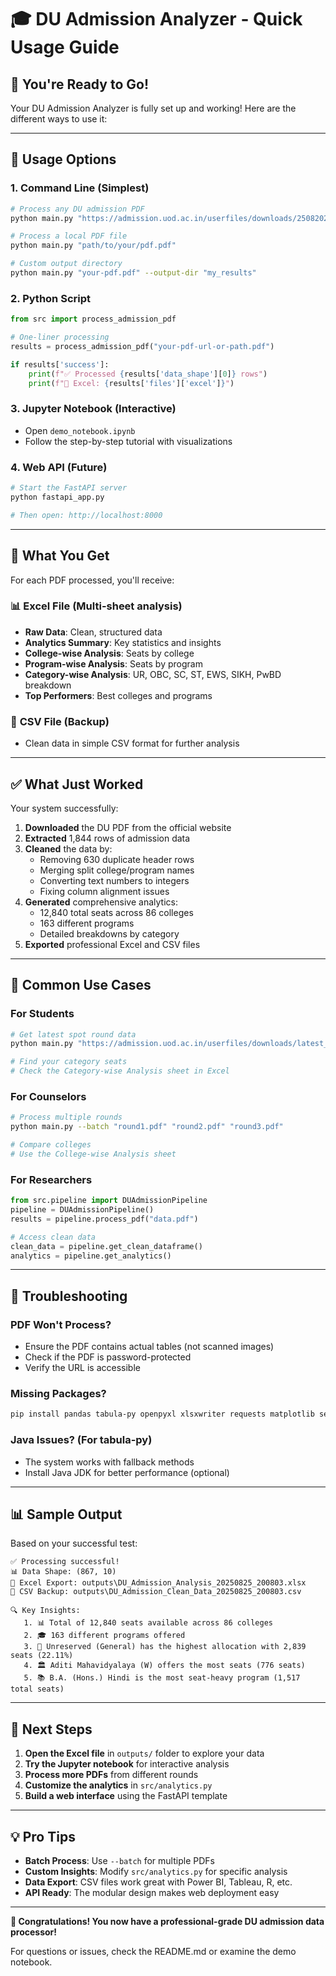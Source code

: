 # 🎓 DU Admission Analyzer - Quick Usage Guide

## 🚀 **You're Ready to Go!**

Your DU Admission Analyzer is fully set up and working! Here are the different ways to use it:

---

## 📖 **Usage Options**

### 1. **Command Line** (Simplest)
```bash
# Process any DU admission PDF
python main.py "https://admission.uod.ac.in/userfiles/downloads/25082025_VacantSeats_UG_Spot_Round.pdf"

# Process a local PDF file
python main.py "path/to/your/pdf.pdf"

# Custom output directory
python main.py "your-pdf.pdf" --output-dir "my_results"
```

### 2. **Python Script**
```python
from src import process_admission_pdf

# One-liner processing
results = process_admission_pdf("your-pdf-url-or-path.pdf")

if results['success']:
    print(f"✅ Processed {results['data_shape'][0]} rows")
    print(f"📁 Excel: {results['files']['excel']}")
```

### 3. **Jupyter Notebook** (Interactive)
- Open `demo_notebook.ipynb` 
- Follow the step-by-step tutorial with visualizations

### 4. **Web API** (Future)
```bash
# Start the FastAPI server
python fastapi_app.py

# Then open: http://localhost:8000
```

---

## 📁 **What You Get**

For each PDF processed, you'll receive:

### 📊 **Excel File** (Multi-sheet analysis)
- **Raw Data**: Clean, structured data
- **Analytics Summary**: Key statistics and insights
- **College-wise Analysis**: Seats by college
- **Program-wise Analysis**: Seats by program  
- **Category-wise Analysis**: UR, OBC, SC, ST, EWS, SIKH, PwBD breakdown
- **Top Performers**: Best colleges and programs

### 📄 **CSV File** (Backup)
- Clean data in simple CSV format for further analysis

---

## ✅ **What Just Worked**

Your system successfully:

1. **Downloaded** the DU PDF from the official website
2. **Extracted** 1,844 rows of admission data
3. **Cleaned** the data by:
   - Removing 630 duplicate header rows
   - Merging split college/program names
   - Converting text numbers to integers
   - Fixing column alignment issues
4. **Generated** comprehensive analytics:
   - 12,840 total seats across 86 colleges
   - 163 different programs
   - Detailed breakdowns by category
5. **Exported** professional Excel and CSV files

---

## 🔧 **Common Use Cases**

### **For Students**
```bash
# Get latest spot round data
python main.py "https://admission.uod.ac.in/userfiles/downloads/latest_spot_round.pdf"

# Find your category seats
# Check the Category-wise Analysis sheet in Excel
```

### **For Counselors**
```bash
# Process multiple rounds
python main.py --batch "round1.pdf" "round2.pdf" "round3.pdf"

# Compare colleges
# Use the College-wise Analysis sheet
```

### **For Researchers**
```python
from src.pipeline import DUAdmissionPipeline
pipeline = DUAdmissionPipeline()
results = pipeline.process_pdf("data.pdf")

# Access clean data
clean_data = pipeline.get_clean_dataframe()
analytics = pipeline.get_analytics()
```

---

## 🐛 **Troubleshooting**

### **PDF Won't Process?**
- Ensure the PDF contains actual tables (not scanned images)
- Check if the PDF is password-protected
- Verify the URL is accessible

### **Missing Packages?**
```bash
pip install pandas tabula-py openpyxl xlsxwriter requests matplotlib seaborn pdfplumber PyPDF2
```

### **Java Issues?** (For tabula-py)
- The system works with fallback methods
- Install Java JDK for better performance (optional)

---

## 📊 **Sample Output**

Based on your successful test:

```
✅ Processing successful!
📊 Data Shape: (867, 10)
📁 Excel Export: outputs\DU_Admission_Analysis_20250825_200803.xlsx
📄 CSV Backup: outputs\DU_Admission_Clean_Data_20250825_200803.csv

🔍 Key Insights:
   1. 📊 Total of 12,840 seats available across 86 colleges
   2. 🎓 163 different programs offered
   3. 👥 Unreserved (General) has the highest allocation with 2,839 seats (22.11%)
   4. 🏛️ Aditi Mahavidyalaya (W) offers the most seats (776 seats)
   5. 📚 B.A. (Hons.) Hindi is the most seat-heavy program (1,517 total seats)
```

---

## 🚀 **Next Steps**

1. **Open the Excel file** in `outputs/` folder to explore your data
2. **Try the Jupyter notebook** for interactive analysis
3. **Process more PDFs** from different rounds
4. **Customize the analytics** in `src/analytics.py`
5. **Build a web interface** using the FastAPI template

---

## 💡 **Pro Tips**

- **Batch Process**: Use `--batch` for multiple PDFs
- **Custom Insights**: Modify `src/analytics.py` for specific analysis
- **Data Export**: CSV files work great with Power BI, Tableau, R, etc.
- **API Ready**: The modular design makes web deployment easy

---

**🎉 Congratulations! You now have a professional-grade DU admission data processor!**

For questions or issues, check the README.md or examine the demo notebook.

